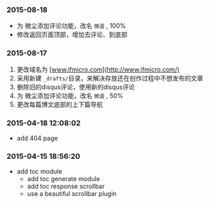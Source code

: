 
### 2015-08-18 

* 为 微尘添加评论功能，改名 `微语` , 100%
* 修改返回页面顶部，增加去评论、到底部  

### 2015-08-17 

1. 更改域名为 [www.ifmicro.com](http://www.ifmicro.com/)
2. 采用新建 `_drafts/`目录，来解决存放还在创作过程中不想发布的文章  
3. 删除旧的disqus评论，使用新的disqus评论
4. 为 微尘添加评论功能，改名 `微语` , 50%
5. 更改每篇博文底部的上下篇导航  

### 2015-04-18 12:08:02

* add 404 page

### 2015-04-15 18:56:20  

* add toc module   
  * add toc generate module
  * add toc response scrollbar
  * use a beautiful scrollbar plugin

